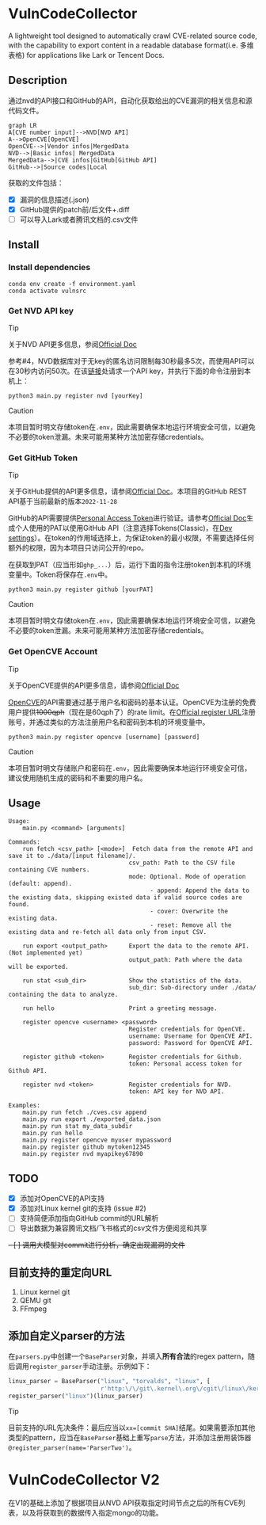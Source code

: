 # VulnCodeCollector

A lightweight tool designed to automatically crawl CVE-related source code, with the capability to export content in a readable database format(i.e. 多维表格) for applications like Lark or Tencent Docs.

## Description

通过nvd的API接口和GitHub的API，自动化获取给出的CVE漏洞的相关信息和源代码文件。

```mermaid
graph LR
A[CVE number input]-->NVD[NVD API]
A-->OpenCVE[OpenCVE]
OpenCVE-->|Vendor infos|MergedData
NVD-->|Basic infos| MergedData
MergedData-->|CVE infos|GitHub[GitHub API]
GitHub-->|Source codes|Local
```

获取的文件包括：

- [x] 漏洞的信息描述(.json)
- [x] GitHub提供的patch前/后文件+.diff
- [ ] 可以导入Lark或者腾讯文档的.csv文件

## Install

### Install dependencies

```shell
conda env create -f environment.yaml
conda activate vulnsrc
```

### Get NVD API key

>[!tip]
> 关于NVD API更多信息，参阅[Official Doc](https://nvd.nist.gov/developers/start-here)

参考#4，NVD数据库对于无key的匿名访问限制每30秒最多5次，而使用API可以在30秒内访问50次。在该[链接](https://nvd.nist.gov/developers/request-an-api-key)处请求一个API key，并执行下面的命令注册到本机上：

```shell
python3 main.py register nvd [yourKey]
```

> [!caution]
> 本项目暂时明文存储token在`.env`，因此需要确保本地运行环境安全可信，以避免不必要的token泄漏。未来可能用某种方法加密存储credentials。
>

### Get GitHub Token

> [!tip]
> 关于GitHub提供的API更多信息，请参阅[Official Doc](https://docs.github.com/zh/rest?apiVersion=2022-11-28)。本项目的GitHub REST API基于当前最新的版本`2022-11-28`

GitHub的API需要提供[Personal Access Token](https://docs.github.com/zh/rest/authentication/authenticating-to-the-rest-api?apiVersion=2022-11-28)进行验证。请参考[Official Doc](https://docs.github.com/zh/authentication/keeping-your-account-and-data-secure/managing-your-personal-access-tokens#创建-personal-access-token-classic)生成个人使用的PAT以使用GitHub API（注意选择Tokens(Classic)，在[Dev settings](https://github.com/settings/tokens)）。在token的作用域选择上，为保证token的最小权限，不需要选择任何额外的权限，因为本项目只访问公开的repo。

在获取到PAT（应当形如`ghp_...`）后，运行下面的指令注册token到本机的环境变量中。Token将保存在`.env`中。

```shell
python3 main.py register github [yourPAT]
```

> [!caution]
> 本项目暂时明文存储token在`.env`，因此需要确保本地运行环境安全可信，以避免不必要的token泄漏。未来可能用某种方法加密存储credentials。

### Get OpenCVE Account

> [!tip]
> 关于OpenCVE提供的API更多信息，请参阅[Official Doc](https://docs.opencve.io/api/)

[OpenCVE](https://www.opencve.io/)的API需要通过基于用户名和密码的基本认证。OpenCVE为注册的免费用户提供~~1000qph~~（现在是60qph了）的rate limit。在[Official register URL](https://app.opencve.io/signup/)注册账号，并通过类似的方法注册用户名和密码到本机的环境变量中。

```shell
python3 main.py register opencve [username] [password]
```

> [!caution]
> 本项目暂时明文存储账户和密码在`.env`，因此需要确保本地运行环境安全可信，建议使用随机生成的密码和不重要的用户名。

## Usage

```shell
Usage:
    main.py <command> [arguments]

Commands:
    run fetch <csv_path> [<mode>]  Fetch data from the remote API and save it to ./data/[input filename]/.
                                  csv_path: Path to the CSV file containing CVE numbers.
                                  mode: Optional. Mode of operation (default: append).
                                        - append: Append the data to the existing data, skipping existed data if valid source codes are found.
                                        - cover: Overwrite the existing data.
                                        - reset: Remove all the existing data and re-fetch all data only from input CSV.

    run export <output_path>      Export the data to the remote API. (Not implemented yet)
                                  output_path: Path where the data will be exported.

    run stat <sub_dir>            Show the statistics of the data.
                                  sub_dir: Sub-directory under ./data/ containing the data to analyze.

    run hello                     Print a greeting message.

    register opencve <username> <password>
                                  Register credentials for OpenCVE.
                                  username: Username for OpenCVE API.
                                  password: Password for OpenCVE API.

    register github <token>       Register credentials for Github.
                                  token: Personal access token for Github API.

    register nvd <token>          Register credentials for NVD.
                                  token: API key for NVD API.

Examples:
    main.py run fetch ./cves.csv append
    main.py run export ./exported_data.json
    main.py run stat my_data_subdir
    main.py run hello
    main.py register opencve myuser mypassword
    main.py register github mytoken12345
    main.py register nvd myapikey67890
```

## TODO

- [x] 添加对OpenCVE的API支持
- [x] 添加对Linux kernel git的支持 (issue #2)
- [ ] 支持简便添加指向GitHub commit的URL解析
- [ ] 导出数据为兼容腾讯文档/飞书格式的csv文件方便阅览和共享

~~- [ ] 调用大模型对commit进行分析，确定出现漏洞的文件~~

## 目前支持的重定向URL

1. Linux kernel git
2. QEMU git
3. FFmpeg

## 添加自定义parser的方法

在`parsers.py`中创建一个`BaseParser`对象，并填入**所有合法**的regex pattern，随后调用`register_parser`手动注册。示例如下：

```python
linux_parser = BaseParser("linux", "torvalds", "linux", [
                          r'http:\/\/git\.kernel\.org\/cgit\/linux\/kernel\/git\/torvalds\/linux\.git\/commit\/\?id=[0-9a-f]{40}', r'http:\/\/git\.kernel\.org\/\?p=linux\/kernel\/git\/torvalds\/linux-2\.6\.git;a=commit;h=[0-9a-f]{40}'])
register_parser("linux")(linux_parser)
```

> [!tip]
> 目前支持的URL先决条件：最后应当以`xx=[commit SHA]`结尾。如果需要添加其他类型的pattern，应当在`BaseParser`基础上重写`parse`方法，并添加注册用装饰器`@register_parser(name='ParserTwo')`。

# VulnCodeCollector V2
在V1的基础上添加了根据项目从NVD API获取指定时间节点之后的所有CVE列表，以及将获取到的数据传入指定mongo的功能。